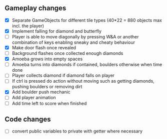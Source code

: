 ## Gameplay changes
- [x] Separate GameObjects for different tile types (40*22 = 880 objects max incl. the player)
- [x] Implement falling for diamond and butterfly
- [ ] Player is able to move diagonally by pressing W&A or another combination of keys enabling sneaky and cheaty behaviour
- [x] Make door flash once revealed
- [ ] Background flashes once collected enough diamonds
- [x] Amoeba grows into empty spaces 
- [ ] Amoeba turns into diamonds if contained, boulders otherwise when time done
- [ ] Player collects diamond if diamond falls on player
- [ ] If ctrl is pressed do action without moving such as getting diamonds, pushing boulders or removing dirt
- [x] Add boulder push mechanic
- [ ] Add player animation
- [ ] Add time left to score when finished
## Code changes 
+ [ ] convert public variables to private with getter where necessary